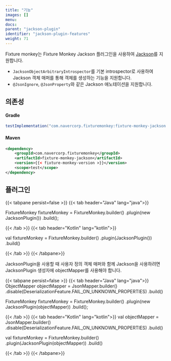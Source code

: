 ```yaml
---
title: "기능"
images: []
menu:
docs:
parent: "jackson-plugin"
identifier: "jackson-plugin-features"
weight: 71
---
```


Fixture monkey는 Fixture Monkey Jackson 플러그인을 사용하여 [Jackson](https://github.com/FasterXML/jackson)를 지원합니다.

- `JacksonObjectArbitraryIntrospector`를 기본 introspector로 사용하여 Jackson 객체 매퍼를 통해 객체를 생성하는 기능을 지원합니다.
- `@JsonIgnore`, `@JsonProperty`와 같은 Jackson 애노테이션을 지원합니다.

## 의존성
#### Gradle
```groovy
testImplementation("com.navercorp.fixturemonkey:fixture-monkey-jackson:{{< fixture-monkey-version >}}")
```

#### Maven
```xml
<dependency>
    <groupId>com.navercorp.fixturemonkey</groupId>
    <artifactId>fixture-monkey-jackson</artifactId>
    <version>{{< fixture-monkey-version >}}</version>
    <scope>test</scope>
</dependency>
```

## 플러그인
{{< tabpane persist=false >}}
{{< tab header="Java" lang="java">}}

FixtureMonkey fixtureMonkey = FixtureMonkey.builder()
    .plugin(new JacksonPlugin())
    .build();

{{< /tab >}}
{{< tab header="Kotlin" lang="kotlin">}}

val fixtureMonkey = FixtureMonkey.builder()
    .plugin(JacksonPlugin())
    .build()

{{< /tab >}}
{{< /tabpane>}}

JacksonPlugin을 사용할 때 사용자 정의 객체 매퍼와 함께 Jackson을 사용하려면 JacksonPlugin 생성자에 objectMapper를 사용해야 합니다.

{{< tabpane persist=false >}}
{{< tab header="Java" lang="java">}}
ObjectMapper objectMapper = JsonMapper.builder()
    .disable(DeserializationFeature.FAIL_ON_UNKNOWN_PROPERTIES)
    .build()

FixtureMonkey fixtureMonkey = FixtureMonkey.builder()
    .plugin(new JacksonPlugin(objectMapper))
    .build();

{{< /tab >}}
{{< tab header="Kotlin" lang="kotlin">}}
val objectMapper = JsonMapper.builder()
    .disable(DeserializationFeature.FAIL_ON_UNKNOWN_PROPERTIES)
    .build()

val fixtureMonkey = FixtureMonkey.builder()
    .plugin(JacksonPlugin(objectMapper))
    .build()

{{< /tab >}}
{{< /tabpane>}}
